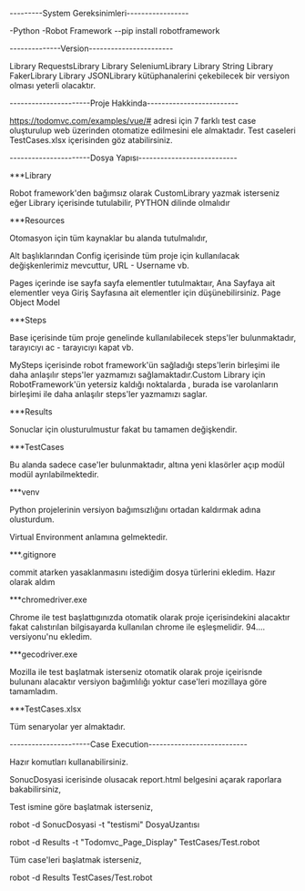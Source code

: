 ---------System Gereksinimleri-----------------

-Python
-Robot Framework
--pip install robotframework

--------------Version-----------------------

Library   RequestsLibrary
Library   SeleniumLibrary
Library   String
Library   FakerLibrary
Library   JSONLibrary
kütüphanalerini çekebilecek bir versiyon olması yeterli olacaktır.

----------------------Proje Hakkinda-------------------------

https://todomvc.com/examples/vue/#    adresi için 7 farklı test case oluşturulup web üzerinden otomatize edilmesini ele almaktadır.
Test caseleri   TestCases.xlsx   içerisinden göz atabilirsiniz.

----------------------Dosya Yapısı---------------------------

***Library

Robot framework'den bağımsız olarak CustomLibrary yazmak isterseniz eğer Library içerisinde tutulabilir, PYTHON dilinde olmalıdır

***Resources

Otomasyon için tüm kaynaklar bu alanda tutulmalıdır,

Alt başlıklarından Config içerisinde tüm proje için kullanılacak değişkenlerimiz mevcuttur, URL - Username vb.

Pages içerinde ise sayfa sayfa elementler tutulmaktaır, Ana Sayfaya ait elementler veya Giriş Sayfasına ait elementler için düşünebilirsiniz. Page Object Model

***Steps

Base içerisinde tüm proje genelinde kullanılabilecek steps'ler bulunmaktadır, tarayıcıyı ac - tarayıcıyı kapat  vb.

MySteps içerisinde robot framework'ün sağladığı steps'lerin birleşimi ile daha anlaşılır steps'ler yazmamızı sağlamaktadır.Custom Library için RobotFramework'ün yetersiz kaldığı noktalarda , burada ise varolanların birleşimi ile daha anlaşılır steps'ler yazmamızı saglar.

***Results

Sonuclar için olusturulmustur fakat bu tamamen değişkendir.

***TestCases

Bu alanda sadece case'ler bulunmaktadır, altına yeni klasörler açıp modül modül ayrılabilmektedir.

***venv

Python projelerinin versiyon bağımsızlığını ortadan kaldırmak adına olusturdum.

Virtual Environment anlamına gelmektedir.

***.gitignore

commit atarken yasaklanmasını istediğim dosya türlerini ekledim. Hazır olarak aldım

***chromedriver.exe

Chrome ile test başlattıgınızda otomatik olarak proje içerisindekini alacaktır fakat calıstırılan bilgisayarda kullanılan chrome ile eşleşmelidir.
94.... versiyonu'nu ekledim.

***gecodriver.exe

Mozilla ile test başlatmak isterseniz otomatik olarak proje içeirisnde bulunanı alacaktır versiyon bağımlılığı yoktur case'leri mozillaya göre tamamladım.

***TestCases.xlsx

Tüm senaryolar yer almaktadır.


----------------------Case Execution---------------------------

Hazır komutları kullanabilirsiniz.

SonucDosyasi icerisinde olusacak report.html belgesini açarak raporlara bakabilirsiniz,

Test ismine göre başlatmak isterseniz,

robot -d SonucDosyasi -t "testismi"  DosyaUzantısı

robot -d Results -t "Todomvc_Page_Display"  TestCases/Test.robot

Tüm case'leri başlatmak isterseniz,

robot -d Results TestCases/Test.robot

